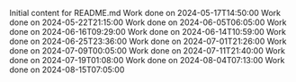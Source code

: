 Initial content for README.md
Work done on 2024-05-17T14:50:00
Work done on 2024-05-22T21:15:00
Work done on 2024-06-05T06:05:00
Work done on 2024-06-16T09:29:00
Work done on 2024-06-14T10:59:00
Work done on 2024-06-25T23:36:00
Work done on 2024-07-01T21:26:00
Work done on 2024-07-09T00:05:00
Work done on 2024-07-11T21:40:00
Work done on 2024-07-19T01:08:00
Work done on 2024-08-04T07:13:00
Work done on 2024-08-15T07:05:00
